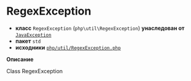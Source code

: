 # RegexException

- **класс** `RegexException` (`php\util\RegexException`) **унаследован от** [`JavaException`](https://github.com/jphp-compiler/jphp/blob/master/jphp-runtime/api-docs/classes/php/lang/JavaException.ru.md)
- **пакет** `std`
- **исходники** [`php/util/RegexException.php`](./src/main/resources/JPHP-INF/sdk/php/util/RegexException.php)

**Описание**

Class RegexException